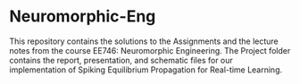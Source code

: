 # Neuromorphic-Eng

This repository contains the solutions to the Assignments and the lecture notes from the course EE746: Neuromorphic Engineering.
The Project folder contains the report, presentation, and schematic files for our implementation of Spiking Equilibrium Propagation for Real-time Learning.
